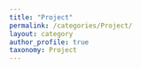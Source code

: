 ```yaml
---
title: "Project"
permalink: /categories/Project/
layout: category
author_profile: true
taxonomy: Project
---
```

